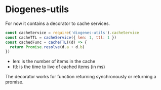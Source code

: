 Diogenes-utils
==============
For now it contains a decorator to cache services.
```js
const cacheService = require('diogenes-utils').cacheService
const cacheTTL = cacheService({ len: 1, ttl: 1 })
const cachedFunc = cacheTTL((d) => {
  return Promise.resolve(d.a + d.b)
})
```
* len: is the number of items in the cache
* ttl: is the time to live of cached items (in ms)

The decorator works for function returning synchronously or returning a promise.
